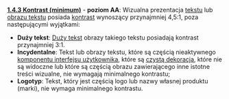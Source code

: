 [**1.4.3 Kontrast (minimum)**](https://wcag.lepszyweb.pl/#contrast-minimum) - **poziom AA**: Wizualna prezentacja <a href="#" data-toggle="tooltip" data-original-title="{{site.data.glossary.tekst | strip_html | replace: '*', ''}}">tekstu</a> lub <a href="#" data-toggle="tooltip" data-original-title="{{site.data.glossary.obraz_tekstu | strip_html | replace: '*', ''}}">obrazu tekstu</a> posiada <a href="#" data-toggle="tooltip" data-original-title="{{site.data.glossary.wspolczynnik_kontrastu | strip_html | replace: '*', ''}}">kontrast</a> wynoszący przynajmniej 4,5:1, poza następującymi wyjątkami:
   - **Duży tekst**: <a href="#" data-toggle="tooltip" data-original-title="{{site.data.glossary.duza_wielkosc_tekstu | strip_html | replace: '*', ''}}">Duży tekst</a> obrazy takiego tekstu posiadają kontrast przynajmniej 3:1.
   - **Incydentalne**: Tekst lub obrazy tekstu, które są częścią nieaktywnego <a href="#" data-toggle="tooltip" data-original-title="{{site.data.glossary.komponent_interfejsu_uzytkownika | strip_html | replace: '*', ''}}">komponentu interfejsu użytkownika</a>, które są <a href="#" data-toggle="tooltip" data-original-title="{{site.data.glossary.wylacznie_dekoracyjny | strip_html | replace: '*', ''}}">czystą dekoracją</a>, które nie są widoczne lub które są częścią obrazu zawierającego inne istotne treści wizualne, nie wymagają minimalnego kontrastu;
   - **Logotyp**: Tekst, który jest częścią logo lub nazwy własnej produktu (marki), nie wymaga minimalnego kontrastu.




